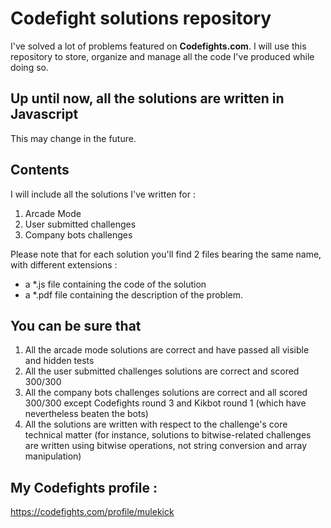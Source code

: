 # Codefight solutions repository

I've solved a lot of problems featured on **Codefights.com**. I will use this repository to store, organize and manage all the code I've produced while doing so.

## Up until now, all the solutions are written in Javascript

This may change in the future.

## Contents

I will include all the solutions I've written for :

1. Arcade Mode
2. User submitted challenges
3. Company bots challenges

Please note that for each solution you'll find 2 files bearing the same name, with different extensions :

- a *.js file containing the code of the solution
- a *.pdf file containing the description of the problem.

## You can be sure that

1. All the arcade mode solutions are correct and have passed all visible and hidden tests 
2. All the user submitted challenges solutions are correct and scored 300/300
3. All the company bots challenges solutions are correct and all scored 300/300 except Codefights round 3 and Kikbot round 1 (which have nevertheless beaten the bots)
4. All the solutions are written with respect to the challenge's core technical matter (for instance, solutions to bitwise-related challenges are written using bitwise operations, not string conversion and array manipulation)

## My Codefights profile :

https://codefights.com/profile/mulekick